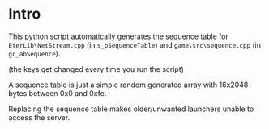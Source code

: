 # Intro
This python script automatically generates the sequence table for `EterLib\NetStream.cpp` (in `s_bSequenceTable`) and `game\src\sequence.cpp` (in `gc_abSequence`).

(the keys get changed every time you run the script)

A sequence table is just a simple random generated array with 16x2048 bytes between 0x0 and 0xfe.

Replacing the sequence table makes older/unwanted launchers unable to access the server.
